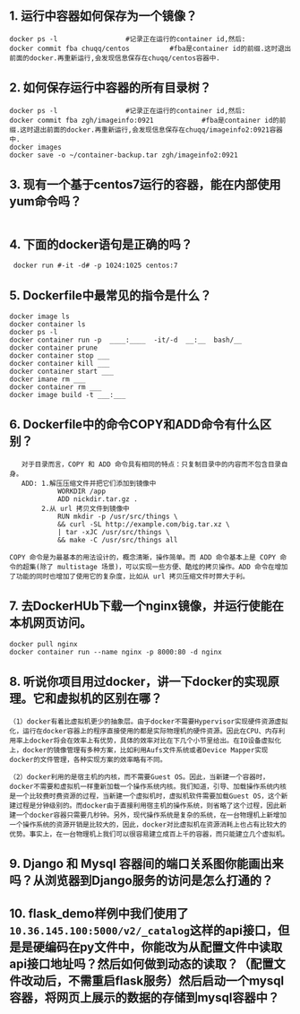 ## 1. 运行中容器如何保存为一个镜像？

```shell
docker ps -l  				 #记录正在运行的container id,然后:
docker commit fba chuqq/centos 			#fba是container id的前缀.这时退出前面的docker.再重新运行,会发现信息保存在chuqq/centos容器中.
```



## 2. 如何保存运行中容器的所有目录树？

```shell
docker ps -l  				 #记录正在运行的container id,然后:
docker commit fba zgh/imageinfo:0921 			#fba是container id的前缀.这时退出前面的docker.再重新运行,会发现信息保存在chuqq/imageinfo2:0921容器中.
docker images
docker save -o ~/container-backup.tar zgh/imageinfo2:0921
```



## 3. 现有一个基于centos7运行的容器，能在内部使用yum命令吗？

````shell

````



## 4. 下面的docker语句是正确的吗？
```shell
 docker run #-it -d# -p 1024:1025 centos:7
```

## 5. Dockerfile中最常见的指令是什么？

```
docker image ls 
docker container ls
docker ps -l 
docker container run -p  ____:____  -it/-d  __:__  bash/__
docker container prune
docker container stop ___
docker container kill ___
docker container start ___
docker imane rm ___
docker container rm ___
docker image build -t ___:___
```



## 6. Dockerfile中的命令COPY和ADD命令有什么区别？

```shell
   对于目录而言，COPY 和 ADD 命令具有相同的特点：只复制目录中的内容而不包含目录自身。
   ADD: 1.解压压缩文件并把它们添加到镜像中  
   		    WORKDIR /app
		    ADD nickdir.tar.gz .
		2.从 url 拷贝文件到镜像中
			RUN mkdir -p /usr/src/things \
    		&& curl -SL http://example.com/big.tar.xz \
            | tar -xJC /usr/src/things \
   			&& make -C /usr/src/things all

COPY 命令是为最基本的用法设计的，概念清晰，操作简单。而 ADD 命令基本上是 COPY 命令的超集(除了 multistage 场景)，可以实现一些方便、酷炫的拷贝操作。ADD 命令在增加了功能的同时也增加了使用它的复杂度，比如从 url 拷贝压缩文件时弊大于利。
```



## 7. 去DockerHUb下载一个nginx镜像，并运行使能在本机网页访问。

```
docker pull nginx
docker container run --name nginx -p 8000:80 -d nginx 
```



## 8. 听说你项目用过docker，讲一下docker的实现原理。它和虚拟机的区别在哪？

```
（1）docker有着比虚拟机更少的抽象层。由于docker不需要Hypervisor实现硬件资源虚拟化，运行在docker容器上的程序直接使用的都是实际物理机的硬件资源。因此在CPU、内存利用率上docker将会在效率上有优势，具体的效率对比在下几个小节里给出。在IO设备虚拟化上，docker的镜像管理有多种方案，比如利用Aufs文件系统或者Device Mapper实现docker的文件管理，各种实现方案的效率略有不同。

（2）docker利用的是宿主机的内核，而不需要Guest OS。因此，当新建一个容器时，docker不需要和虚拟机一样重新加载一个操作系统内核。我们知道，引导、加载操作系统内核是一个比较费时费资源的过程，当新建一个虚拟机时，虚拟机软件需要加载Guest OS，这个新建过程是分钟级别的。而docker由于直接利用宿主机的操作系统，则省略了这个过程，因此新建一个docker容器只需要几秒钟。另外，现代操作系统是复杂的系统，在一台物理机上新增加一个操作系统的资源开销是比较大的，因此，docker对比虚拟机在资源消耗上也占有比较大的优势。事实上，在一台物理机上我们可以很容易建立成百上千的容器，而只能建立几个虚拟机。
```



## 9. Django 和 Mysql 容器间的端口关系图你能画出来吗？从浏览器到Django服务的访问是怎么打通的？



## 10. flask_demo样例中我们使用了`10.36.145.100:5000/v2/_catalog`这样的api接口，但是是硬编码在py文件中，你能改为从配置文件中读取api接口地址吗？然后如何做到动态的读取？（配置文件改动后，不需重启flask服务）然后启动一个mysql容器，将网页上展示的数据的存储到mysql容器中？

```

```

